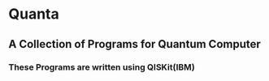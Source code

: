 # Quanta
## A Collection of Programs for Quantum Computer
### These Programs are written using QISKit(IBM)
